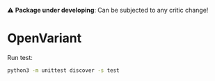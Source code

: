 :warning:  **Package under developing**: Can be subjected to any critic change!

# OpenVariant

Run test:

```bash
python3 -m unittest discover -s test
```

